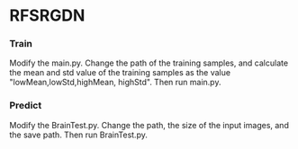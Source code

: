 # RFSRGDN
### Train
Modify the main.py. Change the path of the training samples, and calculate the mean and std value of the training samples as the value "lowMean,lowStd,highMean, highStd". Then run main.py.

### Predict
Modify the BrainTest.py. Change the path, the size of the input images, and the save path. Then run BrainTest.py.
